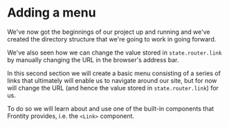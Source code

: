 # Adding a menu

We've now got the beginnings of our project up and running and we've created the directory structure that we're going to work in going forward.

We've also seen how we can change the value stored in `state.router.link` by manually changing the URL in the browser's address bar.

In this second section we will create a basic menu consisting of a series of links that ultimately will enable us to navigate around our site, but for now will change the URL (and hence the value stored in `state.router.link`) for us.

To do so we will learn about and use one of the built-in components that Frontity provides, i.e. the `<Link>` component.
